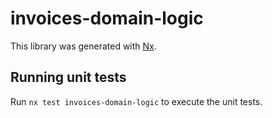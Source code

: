 # invoices-domain-logic

This library was generated with [Nx](https://nx.dev).

## Running unit tests

Run `nx test invoices-domain-logic` to execute the unit tests.
